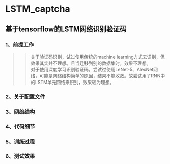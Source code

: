 # LSTM_captcha
## 基于tensorflow的LSTM网络识别验证码


### 1、前提工作
>>关于验证码识别，试过使用传统的machine learning方式去识别，但效果其实并不理想。且当迁移到别的数据集时，效果不理想。<br>
>>对于使用深度学习识别验证码，尝试过使用LeNet-5、AlexNet网络，可能是网络结构简单的原因，结果不能收敛。故尝试用了RNN中的LSTM单元网络来识别，效果较为理想。<br>


### 2、关于配置文件



### 3、网络结构



### 4、代码细节



### 5、训练过程



### 6、测试效果









